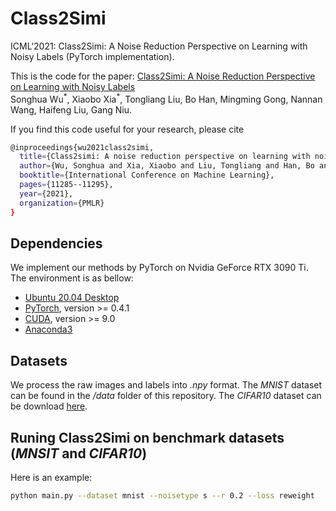 # Class2Simi
 ICML‘2021: Class2Simi: A Noise Reduction Perspective on Learning with Noisy Labels (PyTorch implementation).



This is the code for the paper:
[Class2Simi: A Noise Reduction Perspective on Learning with Noisy Labels](http://proceedings.mlr.press/v139/wu21f/wu21f.pdf)      
Songhua Wu<sup>\*</sup>, Xiaobo Xia<sup>\*</sup>, Tongliang Liu, Bo Han, Mingming Gong, Nannan Wang, Haifeng Liu, Gang Niu.



If you find this code useful for your research, please cite  
```bash
@inproceedings{wu2021class2simi,
  title={Class2simi: A noise reduction perspective on learning with noisy labels},
  author={Wu, Songhua and Xia, Xiaobo and Liu, Tongliang and Han, Bo and Gong, Mingming and Wang, Nannan and Liu, Haifeng and Niu, Gang},
  booktitle={International Conference on Machine Learning},
  pages={11285--11295},
  year={2021},
  organization={PMLR}
}
```



## Dependencies
We implement our methods by PyTorch on Nvidia GeForce RTX 3090 Ti. The environment is as bellow:
- [Ubuntu 20.04 Desktop](https://ubuntu.com/download)
- [PyTorch](https://PyTorch.org/), version >= 0.4.1
- [CUDA](https://developer.nvidia.com/cuda-downloads), version >= 9.0
- [Anaconda3](https://www.anaconda.com/)



## Datasets

We process the raw images and labels into *.npy* format. The *MNIST* dataset can be found in the */data* folder of this repository. The *CIFAR10* dataset can be download [here](https://drive.google.com/drive/folders/1lzDrLwgHru-RvTz-WkLMTZ6D70ezBecg?usp=sharing).



## Runing Class2Simi on benchmark datasets (*MNSIT* and *CIFAR10*​)
Here is an example: 

```bash
python main.py --dataset mnist --noisetype s --r 0.2 --loss reweight
```
